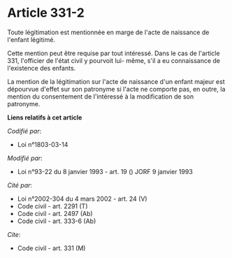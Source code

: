 # Article 331-2

Toute légitimation est mentionnée en marge de l'acte de naissance de l'enfant légitimé.

Cette mention peut être requise par tout intéressé. Dans le cas de l'article 331, l'officier de l'état civil y pourvoit lui-
même, s'il a eu connaissance de l'existence des enfants.

La mention de la légitimation sur l'acte de naissance d'un enfant majeur est dépourvue d'effet sur son patronyme si l'acte ne
comporte pas, en outre, la mention du consentement de l'intéressé à la modification de son patronyme.

**Liens relatifs à cet article**

_Codifié par_:

  - Loi n°1803-03-14

_Modifié par_:

  - Loi n°93-22 du 8 janvier 1993 - art. 19 () JORF 9 janvier 1993

_Cité par_:

  - Loi n°2002-304 du 4 mars 2002 - art. 24 (V)
  - Code civil - art. 2291 (T)
  - Code civil - art. 2497 (Ab)
  - Code civil - art. 333-6 (Ab)

_Cite_:

  - Code civil - art. 331 (M)
